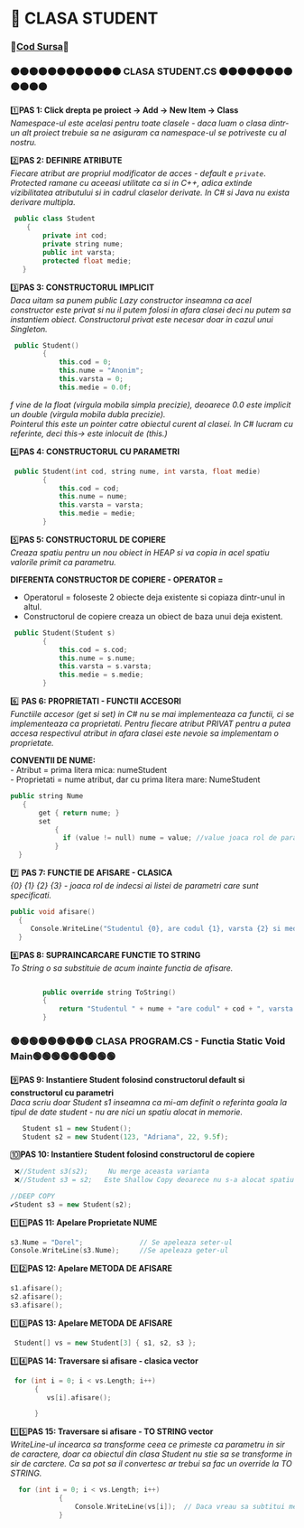 # 🎯 CLASA STUDENT </br>
### 🔮[Cod Sursa](https://github.com/Adriana-Giol/Programare-Aplicatii-Windows/blob/main/1.%20Laborator/1.%20Seminar%201/%5BClean%5DCiurea_Seminar1_1046/Student.cs)🔮
### 🟠🟠🟠🟠🟠🟠🟠🟠🟠🟠🟠🟠 CLASA STUDENT.CS 🟠🟠🟠🟠🟠🟠🟠🟠🟠🟠🟠🟠
1️⃣**PAS 1: Click drepta pe proiect -> Add -> New Item -> Class**</br>
*Namespace-ul este acelasi pentru toate clasele - daca luam o clasa dintr-un alt proiect trebuie sa ne asiguram ca namespace-ul se potriveste cu al nostru.*</br>

2️⃣**PAS 2: DEFINIRE ATRIBUTE**</br>
*Fiecare atribut are propriul modificator de acces - default e `private`*. </br>
*Protected ramane cu aceeasi utilitate ca si in C++, adica extinde vizibilitatea atributului si in cadrul claselor derivate. In C# si Java nu exista derivare multipla.*</br>
```cpp
 public class Student
    {
        private int cod;
        private string nume;
        public int varsta;
        protected float medie;
   }
```

3️⃣**PAS 3: CONSTRUCTORUL IMPLICIT**</br>
*Daca uitam sa punem public Lazy constructor inseamna ca acel constructor este privat si nu il putem folosi in afara clasei deci nu putem sa instantiem obiect. Constructorul privat este necesar doar in cazul unui Singleton.*</br>
```cpp
 public Student()
        {
            this.cod = 0;
            this.nume = "Anonim";
            this.varsta = 0;
            this.medie = 0.0f; 
```
*f vine de la float (virgula mobila simpla precizie), deoarece 0.0 este implicit un double (virgula mobila dubla precizie).*</br>
*Pointerul this este un pointer catre obiectul curent al clasei. In C# lucram cu referinte, deci this-> este inlocuit de (this.)*</br>

4️⃣**PAS 4: CONSTRUCTORUL CU PARAMETRI**</br>
```cpp
 public Student(int cod, string nume, int varsta, float medie)
        {
            this.cod = cod;
            this.nume = nume;
            this.varsta = varsta;
            this.medie = medie;
        }
```

5️⃣**PAS 5: CONSTRUCTORUL DE COPIERE**</br>
*Creaza spatiu pentru un nou obiect in HEAP si va copia in acel spatiu valorile primit ca parametru.*</br>

__DIFERENTA CONSTRUCTOR DE COPIERE - OPERATOR =__</br>
 - Operatorul = foloseste 2 obiecte deja existente si copiaza dintr-unul in altul.</br>
 - Constructorul de copiere creaza un obiect de baza unui deja existent.</br>
```cpp
 public Student(Student s)
        {
            this.cod = s.cod;
            this.nume = s.nume;
            this.varsta = s.varsta;
            this.medie = s.medie;
        }
```
6️⃣ **PAS 6: PROPRIETATI - FUNCTII ACCESORI**</br>
*Functiile accesor (get si set) in C# nu se mai implementeaza ca functii, ci se implementeaza ca proprietati. Pentru fiecare atribut PRIVAT pentru a putea accesa respectivul atribut in afara clasei este nevoie sa implementam o proprietate.*</br>

 **CONVENTII DE NUME:**</br>
     - Atribut = prima litera mica:  numeStudent</br>
     - Proprietati = nume atribut, dar cu prima litera mare: NumeStudent</br>

```cpp
public string Nume
   {
       get { return nume; }
       set
           {
             if (value != null) nume = value; //value joaca rol de parametru pe care il primeam la seter
           }
  }
```
7️⃣ **PAS 7: FUNCTIE DE AFISARE - CLASICA**</br>
*{0} {1} {2} {3} - joaca rol de indecsi ai listei de parametri care sunt specificati.*</br>

```cpp
public void afisare()
  {
     Console.WriteLine("Studentul {0}, are codul {1}, varsta {2} si media {3} ", nume, cod, varsta, medie);
  }
```
8️⃣**PAS 8: SUPRAINCARCARE FUNCTIE TO STRING**</br>
*To String o sa substituie de acum inainte functia de afisare.*</br>
```cpp

        public override string ToString()
        {
            return "Studentul " + nume + "are codul" + cod + ", varsta " + varsta + "si media" + medie;
        }
```
### 🟢🟢🟢🟢🟢🟢🟢🟢🟢 CLASA PROGRAM.CS - Functia Static Void Main🟢🟢🟢🟢🟢🟢🟢🟢🟢
9️⃣**PAS 9: Instantiere Student folosind constructorul default si constructorul cu parametri**</br>
*Daca scriu doar Student s1 inseamna ca mi-am definit o referinta goala la tipul de date student - nu are nici un spatiu  alocat in memorie.*</br>
```cpp
   Student s1 = new Student();
   Student s2 = new Student(123, "Adriana", 22, 9.5f);
```

🔟**PAS 10: Instantiere Student folosind constructorul de copiere**</br>
```cpp
 ❌//Student s3(s2);     Nu merge aceasta varianta
 ❌//Student s3 = s2;   Este Shallow Copy deoarece nu s-a alocat spatiu pentru s3  - si s3 si s2 vor referi acelasi obiect

//DEEP COPY
✔️Student s3 = new Student(s2);


```

1️⃣1️⃣**PAS 11: Apelare Proprietate NUME**</br>
```cpp
s3.Nume = "Dorel";              // Se apeleaza seter-ul
Console.WriteLine(s3.Nume);     //Se apeleaza geter-ul
```

1️⃣2️⃣**PAS 12: Apelare METODA DE AFISARE**</br>
```cpp
s1.afisare();
s2.afisare();
s3.afisare();
```

1️⃣3️⃣**PAS 13: Apelare METODA DE AFISARE**</br>
```cpp
 Student[] vs = new Student[3] { s1, s2, s3 };
 ```
 
1️⃣4️⃣**PAS 14: Traversare si afisare - clasica vector**</br>
```cpp
 for (int i = 0; i < vs.Length; i++)
      {
         vs[i].afisare();

      }
```
1️⃣5️⃣**PAS 15: Traversare si afisare - TO STRING vector**</br>
*WriteLine-ul incearca sa transforme ceea ce primeste ca parametru in sir de caractere, doar ca obiectul din clasa Student nu stie sa se transforme in sir de carctere. Ca sa pot sa il convertesc ar trebui sa fac un override la TO STRING.*</br>
            
```cpp
  for (int i = 0; i < vs.Length; i++)
            {
                Console.WriteLine(vs[i]);  // Daca vreau sa subtitui metoda de afisare cu apelul de TO STRING
            }
```
